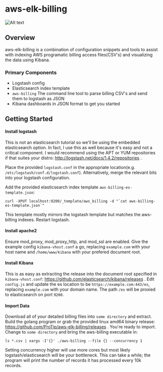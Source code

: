 # aws-elk-billing
![Alt text](/../screenshots/screenshots/aws-costing-overview.png?raw=true "Overview")
## Overview
 
 aws-elk-billing is a combination of configuration snippets and tools to assist with indexing AWS programatic billing access files(CSV's) and visualizing the data using Kibana.

### Primary Components

 * Logstash config
 * Elasticsearch index template
 * `aws-billing` The command line tool to parse billing CSV's and send them to logstash as JSON
 * Kibana dashboards in JSON format to get you started

## Getting Started

#### Install logstash
This is not an elasticsearch tutorial so we'll be using the embedded elasticsearch option.  In fact, I use this as well because it's easy and not a critical component.  I would recommend using the APT or YUM repositories if that suites your distro: http://logstash.net/docs/1.4.2/repositories .

Place the provided `logstash.conf` in the appropriate location(e.g. `/etc/logstash/conf.d/logstash.conf`).  Alternatively, merge the relevant bits into your logstash configuration.

Add the provided elasticsearch index template `aws-billing-es-template.json`:
````
curl -XPUT localhost:9200/_template/aws_billing -d "`cat aws-billing-es-template.json`"
````
This template mostly mirrors the logstash template but matches the aws-billing indexes.  Restart logstash.
#### Install apache2
Ensure mod_proxy, mod_proxy_http, and mod_ssl are enabled.  Give the example config `kibana-vhost.conf` a go, replacing `example.com` with your host name and `/home/www/kibana` with your prefered document root.
#### Install Kibana
This is as easy as extracting the release into the document root specified in `kibana-vhost.conf`: https://github.com/elasticsearch/kibana/releases . Edit `config.js` and update the es location to be `https://example.com:443/es`, replacing `example.com` with your domain name.  The path `/es` will be proxied to elasticsearch on port `9200`.
#### Import Data
Download all of your detailed billing files into `some directory` and extract.  Build the golang program or grab the provided linux amd64 binary release: https://github.com/ProTip/aws-elk-billing/releases .  You're ready to import. Change to `some directory` and bring the aws-billing executable in:
````
ls *.csv | xargs -I'{}' ./aws-billing --file {} --concurrency 1
````
Setting concurrency higher will use more cores but most likely logstash/elasticsearch will be your bottleneck.  This can take a while; the program will print the number of records it has processed every 10k records.
